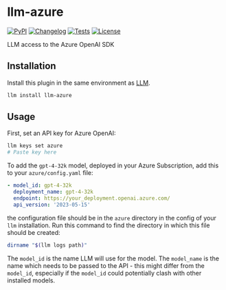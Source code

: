 # llm-azure

[![PyPI](https://img.shields.io/pypi/v/llm-azure.svg)](https://pypi.org/project/llm-azure/)
[![Changelog](https://img.shields.io/github/v/release/simonw/llm-azure?include_prereleases&label=changelog)](https://github.com/simonw/llm-azure/releases)
[![Tests](https://github.com/simonw/llm-azure/actions/workflows/test.yml/badge.svg)](https://github.com/simonw/llm-azure/actions/workflows/test.yml)
[![License](https://img.shields.io/badge/license-Apache%202.0-blue.svg)](https://github.com/simonw/llm-azure/blob/main/LICENSE)

LLM access to the Azure OpenAI SDK

## Installation

Install this plugin in the same environment as [LLM](https://llm.datasette.io/).

```bash
llm install llm-azure
```

## Usage

First, set an API key for Azure OpenAI:

```bash
llm keys set azure
# Paste key here
```

To add the `gpt-4-32k` model, deployed in your Azure Subscription, add this to your `azure/config.yaml` file:

```yaml
- model_id: gpt-4-32k
  deployment_name: gpt-4-32k
  endpoint: https://your_deployment.openai.azure.com/
  api_version: '2023-05-15'
```

the configuration file should be in the `azure` directory in the config of your `llm` installation.
Run this command to find the directory in which this file should be created:

```bash
dirname "$(llm logs path)"
```

The `model_id` is the name LLM will use for the model. The `model_name` is the name which needs to be passed to the API - this might differ from the `model_id`, especially if the `model_id` could potentially clash with other installed models.
